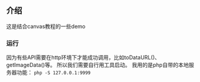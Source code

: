 介绍
---
这是结合canvas教程的一些demo

### 运行
因为有些API需要在http环境下才能成功调用，比如toDataURL()、getImageData()等。
所以我们需要自行用工具启动。
我用的是php自带的本地服务器功能：
`php -S 127.0.0.1:9999`